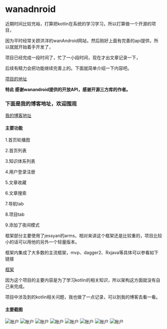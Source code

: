 # wanadnroid

近期时间比较充裕，打算把kotlin在系统的学习学习，所以打算做一个开源的项目，

因为平时经常关顾洪洋的wanAndroid网站，然后刚好上面有完善的api提供，所以就就开始着手开发了，

项目已经完成一段时间了，忙了一小段时间，现在才出文章记录一下，

后续有精力会把功能继续完善上的。下面就简单介绍一下内容吧。

[项目的地址](https://github.com/yihu5566/wanadnroid)

**特此 感谢wanandroid提供的开放API，感谢开源三方库的作者。**

### 下面是我的博客地址，欢迎围观
[我的博客地址](https://blog.csdn.net/shayubuhuifei/article/details/87939344)

#### 主要功能

1.首页轮播图

2.首页列表

3.知识体系列表

4.用户登录注册

5.文章收藏

6.文章搜索

7.导航tab

8.项目tab

9.添加了夜间模式

框架部分主要使用了jessyan的arms，相对来讲这个框架还是比较重的，项目比较小的话可以用他的另外一个轻量版本。

框架内集成了大多数的主流框架，mvp、dagger2、Rxjava等具体可以参看如下链接

[框架](https://github.com/JessYanCoding/MVPArms/wiki)

因为这个项目的主要内容是为了学习kotlin的相关知识，所以架构这方面就没有自己来完成。



项目中涉及到的kotlin相关问题，我也做了一点记录，可以到我的博客去看一看。

#### 主要截图

![账户](image/device-2019-02-26-152344.png)
![账户](image/device-2019-02-26-152412.png)
![账户](image/device-2019-02-26-164044.png)
![账户](image/device-2019-02-28-133556.png)
![账户](image/device-2019-04-26-172917.png)
![账户](image/device-2019-04-26-172954.png)
![账户](image/Screenshot_1542275240.png)
![账户](image/Screenshot_1542275253.png)







